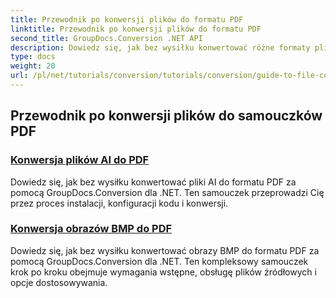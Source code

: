 ```yaml
---
title: Przewodnik po konwersji plików do formatu PDF
linktitle: Przewodnik po konwersji plików do formatu PDF
second_title: GroupDocs.Conversion .NET API
description: Dowiedz się, jak bez wysiłku konwertować różne formaty plików do PDF za pomocą GroupDocs.Conversion dla .NET. Ten samouczek krok po kroku obejmuje wszystko, od konfiguracji biblioteki po wykonywanie płynnych transformacji plików.
type: docs
weight: 20
url: /pl/net/tutorials/conversion/tutorials/conversion/guide-to-file-conversion-to-pdf/
---
```


## Przewodnik po konwersji plików do samouczków PDF
### [Konwersja plików AI do PDF](./converting-ai-to-pdf/)
Dowiedz się, jak bez wysiłku konwertować pliki AI do formatu PDF za pomocą GroupDocs.Conversion dla .NET. Ten samouczek przeprowadzi Cię przez proces instalacji, konfiguracji kodu i konwersji.
### [Konwersja obrazów BMP do PDF](./converting-bmp-to-pdf/)
Dowiedz się, jak bez wysiłku konwertować obrazy BMP do formatu PDF za pomocą GroupDocs.Conversion dla .NET. Ten kompleksowy samouczek krok po kroku obejmuje wymagania wstępne, obsługę plików źródłowych i opcje dostosowywania.
